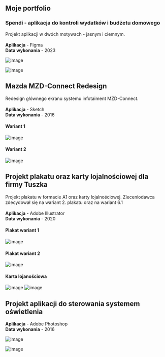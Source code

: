 ## Moje portfolio

### Spendi - aplikacja do kontroli wydatków i budżetu domowego ###

Projekt aplikacji w dwóch motywach - jasnym i ciemnym.<br>
<br>
**Aplikacja** - Figma <br>
**Data wykonania** - 2023 <br>

![image](https://github.com/patrykdzieza/portfolio/blob/47bb2d65035e0bb721e44075890ad403056e7f43/Spendi/Light-theme.png)


![image](https://github.com/patrykdzieza/portfolio/blob/ebf4d47176b4aa040e31e5e92fcf47f256d320e0/Spendi/dark-theme.png)
<br>
## Mazda MZD-Connect Redesign
Redesign głównego ekranu systemu infotaiment MZD-Connect.<br>
<br>
**Aplikacja** - Sketch <br>
**Data wykonania** - 2016 <br>
#### Wariant 1
![image](https://github.com/patrykdzieza/portfolio/blob/9d1f19a884b150f19c61dfbd4f6dbb530a7a5014/Mazda%20MZD-Connect%20Redesign%20-%20Sketch/MZD-Connect-v1.png)

#### Wariant 2
![image](https://github.com/patrykdzieza/portfolio/blob/6cb9313d2ddff75458a99d4eb26b21d111ade24d/Mazda%20MZD-Connect%20Redesign%20-%20Sketch/MZD-Connect-v2.png)
<br>
## Projekt plakatu oraz karty lojalnościowej dla firmy Tuszka
Projekt plakatu w formacie A1 oraz karty lojalnościowej. Zleceniodawca zdecydował się na wariant 2. plakatu oraz na wariant 6.1 <br>
<br>
**Aplikacja** - Adobe Illustrator <br>
**Data wykonania** - 2020 <br>

#### Plakat wariant 1
![image](https://github.com/patrykdzieza/portfolio/blob/6cb9313d2ddff75458a99d4eb26b21d111ade24d/Tuszka%20-%20Illustrator/Plakat_v1.png)

#### Plakat wariant 2
![image](https://github.com/patrykdzieza/portfolio/blob/92942a5f98566c2dd55e21e3be875f2f2c129121/Tuszka%20-%20Illustrator/plakat_v2_print.png)

#### Karta lojanościowa 
![image](https://github.com/patrykdzieza/portfolio/blob/6cb9313d2ddff75458a99d4eb26b21d111ade24d/Tuszka%20-%20Illustrator/Karta_lojal-1.png)
![image](https://github.com/patrykdzieza/portfolio/blob/6cb9313d2ddff75458a99d4eb26b21d111ade24d/Tuszka%20-%20Illustrator/Karta_lojal-2.png)
<br>
## Projekt aplikacji do sterowania systemem oświetlenia<br>
**Aplikacja** - Adobe Photoshop <br>
**Data wykonania** - 2016<br>


![image](https://github.com/patrykdzieza/portfolio/blob/6cb9313d2ddff75458a99d4eb26b21d111ade24d/liveLED%20-%20Photoshop/liveLED_MAIN.jpg)


![image](https://github.com/patrykdzieza/portfolio/blob/6cb9313d2ddff75458a99d4eb26b21d111ade24d/liveLED%20-%20Photoshop/liveLED_ACTIVE_LIGHTS.jpg)
